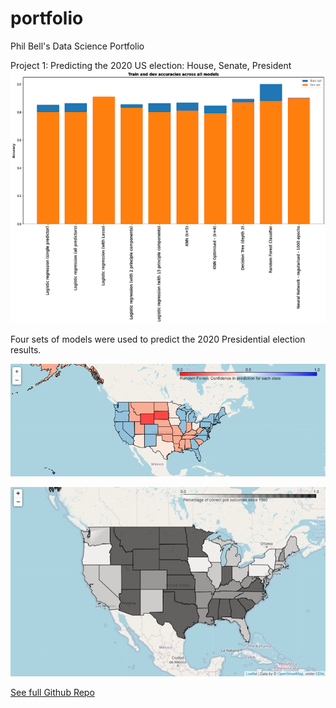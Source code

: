 # portfolio
Phil Bell's Data Science Portfolio


Project 1: Predicting the 2020 US election: House, Senate, President
![](/images/Graph%20of%20Predictors.png)

Four sets of models were used to predict the 2020 Presidential election results.

![](/images/rf_preds_map_2.png)

![](/images/strike_rate_map.jpg)

[See full Github Repo](https://github.com/pfvbell/president)



